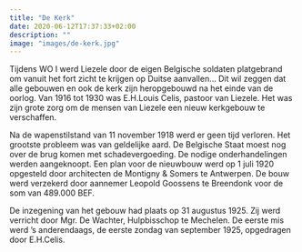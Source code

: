 ```yaml
---
title: "De Kerk"
date: 2020-06-12T17:37:33+02:00
description: ""
image: "images/de-kerk.jpg"
---
```

Tijdens WO I werd Liezele door de eigen Belgische soldaten platgebrand om vanuit het fort zicht te krijgen op Duitse aanvallen… Dit wil zeggen dat alle gebouwen en ook de kerk zijn heropgebouwd na het einde van de oorlog.
Van 1916 tot 1930 was E.H.Louis Celis, pastoor van Liezele. Het was zijn grote zorg om de mensen van Liezele een nieuw kerkgebouw te verschaffen.

Na de wapenstilstand van 11 november 1918 werd er geen tijd verloren. Het grootste probleem was van geldelijke aard. De Belgische Staat moest nog over de brug komen met schadevergoeding.  De nodige onderhandelingen werden aangeknoopt.  Een plan voor de nieuwbouw werd op 1 juli 1920 opgesteld door architecten de Montigny & Somers te Antwerpen. De bouw werd verzekerd door aannemer Leopold Goossens te Breendonk voor de som van 489.000 BEF.

De inzegening van het gebouw had plaats op 31 augustus 1925. Zij werd verricht door Mgr. De Wachter, Hulpbisschop te Mechelen. De eerste mis werd ’s anderendaags, de eerste zondag van september 1925, opgedragen door E.H.Celis.


